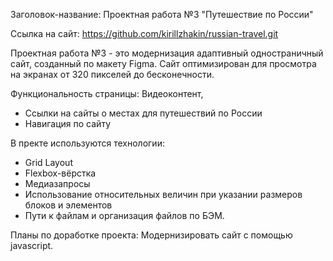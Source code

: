 ﻿Заголовок-название: Проектная работа №3 "Путешествие по России" 

Ссылка на сайт: https://github.com/kirillzhakin/russian-travel.git

Проектная работа №3 - это модернизация адаптивный одностраничный сайт, созданный по макету Figma. Сайт оптимизирован для просмотра на экранах от 320 пикселей до бесконечности.
 
Функциональность страницы: 
Видеоконтент,
- Ссылки на сайты о местах для путешествий по России
- Навигация по сайту

В пректе используются технологии:
- Grid Layout
- Flexbox-вёрстка
- Медиазапросы
- Использование относительных величин при указании размеров блоков и элементов
- Пути к файлам и организация файлов по БЭМ.

Планы по доработке проекта:
Модернизировать сайт с помощью javascript.